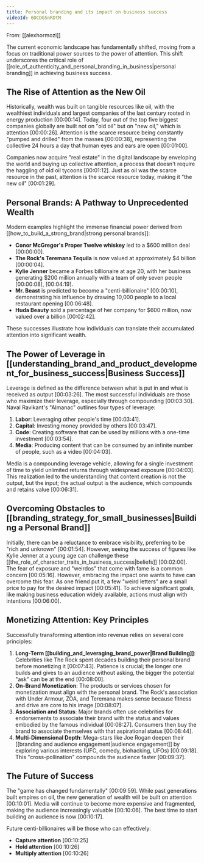 ```yaml
---
title: Personal branding and its impact on business success
videoId: 6DCDGSnRDtM
---
```


From: [[alexhormozi]] <br/> 

The current economic landscape has fundamentally shifted, moving from a focus on traditional power sources to the power of attention. This shift underscores the critical role of [[role_of_authenticity_and_personal_branding_in_business|personal branding]] in achieving business success.

## The Rise of Attention as the New Oil

Historically, wealth was built on tangible resources like oil, with the wealthiest individuals and largest companies of the last century rooted in energy production <a class="yt-timestamp" data-t="00:00:14">[00:00:14]</a>. Today, four out of the top five biggest companies globally are built not on "old oil" but on "new oil," which is attention <a class="yt-timestamp" data-t="00:00:26">[00:00:26]</a>. Attention is the scarce resource being constantly "pumped and drilled" from the masses <a class="yt-timestamp" data-t="00:00:38">[00:00:38]</a>, representing the collective 24 hours a day that human eyes and ears are open <a class="yt-timestamp" data-t="00:01:00">[00:01:00]</a>.

Companies now acquire "real estate" in the digital landscape by enveloping the world and buying up collective attention, a process that doesn't require the haggling of old oil tycoons <a class="yt-timestamp" data-t="00:01:12">[00:01:12]</a>. Just as oil was the scarce resource in the past, attention is the scarce resource today, making it "the new oil" <a class="yt-timestamp" data-t="00:01:29">[00:01:29]</a>.

## Personal Brands: A Pathway to Unprecedented Wealth

Modern examples highlight the immense financial power derived from [[how_to_build_a_strong_brand|strong personal brands]]:
*   **Conor McGregor's Proper Twelve whiskey** led to a $600 million deal <a class="yt-timestamp" data-t="00:00:00">[00:00:00]</a>.
*   **The Rock's Teremana Tequila** is now valued at approximately $4 billion <a class="yt-timestamp" data-t="00:00:04">[00:00:04]</a>.
*   **Kylie Jenner** became a Forbes billionaire at age 20, with her business generating $200 million annually with a team of only seven people <a class="yt-timestamp" data-t="00:00:08">[00:00:08]</a>, <a class="yt-timestamp" data-t="00:04:19">[00:04:19]</a>.
*   **Mr. Beast** is predicted to become a "centi-billionaire" <a class="yt-timestamp" data-t="00:00:10">[00:00:10]</a>, demonstrating his influence by drawing 10,000 people to a local restaurant opening <a class="yt-timestamp" data-t="00:06:48">[00:06:48]</a>.
*   **Huda Beauty** sold a percentage of her company for $600 million, now valued over a billion <a class="yt-timestamp" data-t="00:02:42">[00:02:42]</a>.

These successes illustrate how individuals can translate their accumulated attention into significant wealth.

## The Power of Leverage in [[understanding_brand_and_product_development_for_business_success|Business Success]]

Leverage is defined as the difference between what is put in and what is received as output <a class="yt-timestamp" data-t="00:03:26">[00:03:26]</a>. The most successful individuals are those who maximize their leverage, especially through compounding <a class="yt-timestamp" data-t="00:03:30">[00:03:30]</a>. Naval Ravikant's "Almanac" outlines four types of leverage:
1.  **Labor**: Leveraging other people's time <a class="yt-timestamp" data-t="00:03:41">[00:03:41]</a>.
2.  **Capital**: Investing money provided by others <a class="yt-timestamp" data-t="00:03:47">[00:03:47]</a>.
3.  **Code**: Creating software that can be used by millions with a one-time investment <a class="yt-timestamp" data-t="00:03:54">[00:03:54]</a>.
4.  **Media**: Producing content that can be consumed by an infinite number of people, such as a video <a class="yt-timestamp" data-t="00:04:03">[00:04:03]</a>.

Media is a compounding leverage vehicle, allowing for a single investment of time to yield unlimited returns through widespread exposure <a class="yt-timestamp" data-t="00:04:03">[00:04:03]</a>. This realization led to the understanding that content creation is not the output, but the input; the actual output is the audience, which compounds and retains value <a class="yt-timestamp" data-t="00:06:31">[00:06:31]</a>.

## Overcoming Obstacles to [[branding_strategy_for_small_businesses|Building a Personal Brand]]

Initially, there can be a reluctance to embrace visibility, preferring to be "rich and unknown" <a class="yt-timestamp" data-t="00:01:54">[00:01:54]</a>. However, seeing the success of figures like Kylie Jenner at a young age can challenge these [[the_role_of_character_traits_in_business_success|beliefs]] <a class="yt-timestamp" data-t="00:02:00">[00:02:00]</a>.
The fear of exposure and "weirdos" that come with fame is a common concern <a class="yt-timestamp" data-t="00:05:16">[00:05:16]</a>. However, embracing the impact one wants to have can overcome this fear. As one friend put it, a few "weird letters" are a small price to pay for the desired impact <a class="yt-timestamp" data-t="00:05:41">[00:05:41]</a>. To achieve significant goals, like making business education widely available, actions must align with intentions <a class="yt-timestamp" data-t="00:06:00">[00:06:00]</a>.

## Monetizing Attention: Key Principles

Successfully transforming attention into revenue relies on several core principles:
1.  **Long-Term [[building_and_leveraging_brand_power|Brand Building]]**: Celebrities like The Rock spent decades building their personal brand before monetizing it <a class="yt-timestamp" data-t="00:07:43">[00:07:43]</a>. Patience is crucial; the longer one builds and gives to an audience without asking, the bigger the potential "ask" can be at the end <a class="yt-timestamp" data-t="00:08:00">[00:08:00]</a>.
2.  **On-Brand Monetization**: The products or services chosen for monetization must align with the personal brand. The Rock's association with Under Armour, ZOA, and Teremana makes sense because fitness and drive are core to his image <a class="yt-timestamp" data-t="00:08:07">[00:08:07]</a>.
3.  **Association and Status**: Major brands often use celebrities for endorsements to associate their brand with the status and values embodied by the famous individual <a class="yt-timestamp" data-t="00:08:27">[00:08:27]</a>. Consumers then buy the brand to associate themselves with that aspirational status <a class="yt-timestamp" data-t="00:08:44">[00:08:44]</a>.
4.  **Multi-Dimensional Depth**: Mega-stars like Joe Rogan deepen their [[branding and audience engagement|audience engagement]] by exploring various interests (UFC, comedy, biohacking, UFOs) <a class="yt-timestamp" data-t="00:09:18">[00:09:18]</a>. This "cross-pollination" compounds the audience faster <a class="yt-timestamp" data-t="00:09:37">[00:09:37]</a>.

## The Future of Success

The "game has changed fundamentally" <a class="yt-timestamp" data-t="00:09:59">[00:09:59]</a>. While past generations built empires on oil, the new generation of wealth will be built on attention <a class="yt-timestamp" data-t="00:10:01">[00:10:01]</a>. Media will continue to become more expensive and fragmented, making the audience increasingly valuable <a class="yt-timestamp" data-t="00:10:06">[00:10:06]</a>. The best time to start building an audience is now <a class="yt-timestamp" data-t="00:10:17">[00:10:17]</a>.

Future centi-billionaires will be those who can effectively:
*   **Capture attention** <a class="yt-timestamp" data-t="00:10:25">[00:10:25]</a>
*   **Hold attention** <a class="yt-timestamp" data-t="00:10:26">[00:10:26]</a>
*   **Multiply attention** <a class="yt-timestamp" data-t="00:10:26">[00:10:26]</a>